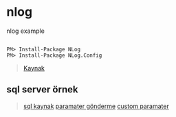 # nlog
nlog example


````

PM> Install-Package NLog
PM> Install-Package NLog.Config

````

> [Kaynak](https://medium.com/@adewagold_35293/c-logging-files-with-nlog-6d4fe2f11a58)

## sql server örnek

> [sql kaynak](https://github.com/nlog/NLog/wiki/Database-target)
> [paramater gönderme](https://github.com/NLog/NLog/wiki/EventProperties-Layout-Renderer)
> [custom paramater](https://stackoverflow.com/questions/12424301/how-do-i-log-a-custom-field-in-nlog-to-database)